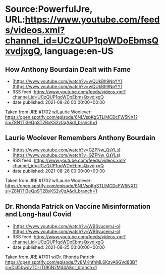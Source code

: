 # Source:PowerfulJre, URL:https://www.youtube.com/feeds/videos.xml?channel_id=UCzQUP1qoWDoEbmsQxvdjxgQ, language:en-US

## How Anthony Bourdain Dealt with Fame
 - [https://www.youtube.com/watch?v=wQUkBh9NpYY](https://www.youtube.com/watch?v=wQUkBh9NpYY)
 - RSS feed: https://www.youtube.com/feeds/videos.xml?channel_id=UCzQUP1qoWDoEbmsQxvdjxgQ
 - date published: 2021-08-26 00:00:00+00:00

Taken from JRE #1702 w/Laurie Woolever:
https://open.spotify.com/episode/6NLVspKgSTLlMCDcFW5NX1?si=Z8N1Ti3eQpST2BxKS2v0qA&dl_branch=1

## Laurie Woolever Remembers Anthony Bourdain
 - [https://www.youtube.com/watch?v=GZPNw_QsYLs](https://www.youtube.com/watch?v=GZPNw_QsYLs)
 - RSS feed: https://www.youtube.com/feeds/videos.xml?channel_id=UCzQUP1qoWDoEbmsQxvdjxgQ
 - date published: 2021-08-26 00:00:00+00:00

Taken from JRE #1702 w/Laurie Woolever:
https://open.spotify.com/episode/6NLVspKgSTLlMCDcFW5NX1?si=Z8N1Ti3eQpST2BxKS2v0qA&dl_branch=1

## Dr. Rhonda Patrick on Vaccine Misinformation and Long-haul Covid
 - [https://www.youtube.com/watch?v=WB6yucemJ-o](https://www.youtube.com/watch?v=WB6yucemJ-o)
 - RSS feed: https://www.youtube.com/feeds/videos.xml?channel_id=UCzQUP1qoWDoEbmsQxvdjxgQ
 - date published: 2021-08-25 00:00:00+00:00

Taken from JRE #1701 w/Dr. Rhonda Patrick:
https://open.spotify.com/episode/7y8MKnfhML6KzvA6GVd83B?si=DcI5bwdyTC-rTGKjN2Md4A&dl_branch=1

